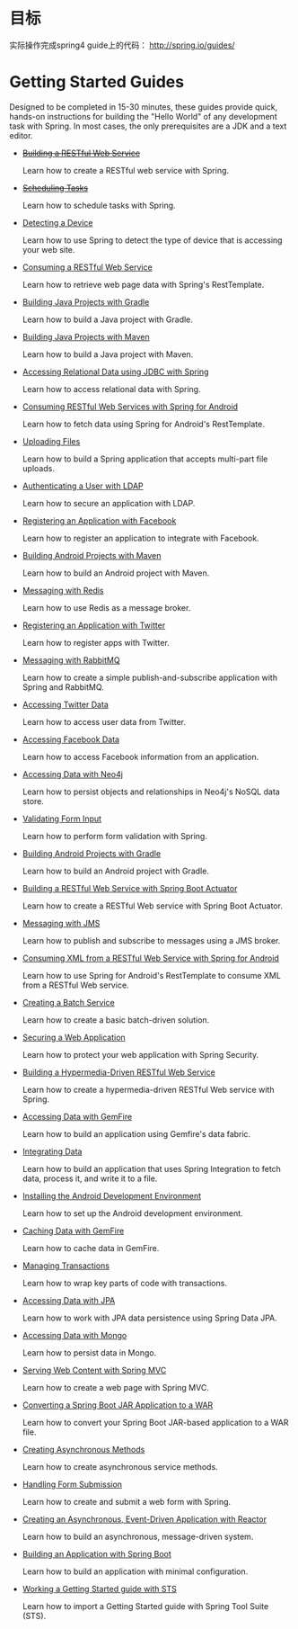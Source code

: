 # 目标

实际操作完成spring4 guide上的代码： http://spring.io/guides/

# Getting Started Guides

Designed to be completed in 15-30 minutes, these guides provide quick, hands-on instructions for building the "Hello World" of any development task with Spring. In most cases, the only prerequisites are a JDK and a text editor.

* ~~[Building a RESTful Web Service](http://spring.io/guides/gs/rest-service/)~~

    Learn how to create a RESTful web service with Spring.

* ~~[Scheduling Tasks](http://spring.io/guides/gs/scheduling-tasks/)~~

    Learn how to schedule tasks with Spring.

* [Detecting a Device](http://spring.io/guides/gs/device-detection/)

    Learn how to use Spring to detect the type of device that is accessing your web site.

* [Consuming a RESTful Web Service](http://spring.io/guides/gs/consuming-rest/)

    Learn how to retrieve web page data with Spring&#39;s RestTemplate.

* [Building Java Projects with Gradle](http://spring.io/guides/gs/gradle/)

    Learn how to build a Java project with Gradle.

* [Building Java Projects with Maven](http://spring.io/guides/gs/maven/)

    Learn how to build a Java project with Maven.

* [Accessing Relational Data using JDBC with Spring](http://spring.io/guides/gs/relational-data-access/)

    Learn how to access relational data with Spring.

* [Consuming RESTful Web Services with Spring for Android](http://spring.io/guides/gs/consuming-rest-android/)

    Learn how to fetch data using Spring for Android&#39;s RestTemplate.

* [Uploading Files](http://spring.io/guides/gs/uploading-files/)

    Learn how to build a Spring application that accepts multi-part file uploads.

* [Authenticating a User with LDAP](http://spring.io/guides/gs/authenticating-ldap/)

    Learn how to secure an application with LDAP.

* [Registering an Application with Facebook](http://spring.io/guides/gs/register-facebook-app/)

    Learn how to register an application to integrate with Facebook.

* [Building Android Projects with Maven](http://spring.io/guides/gs/maven-android/)

    Learn how to build an Android project with Maven.

* [Messaging with Redis](http://spring.io/guides/gs/messaging-redis/)

    Learn how to use Redis as a message broker.

* [Registering an Application with Twitter](http://spring.io/guides/gs/register-twitter-app/)

    Learn how to register apps with Twitter.

* [Messaging with RabbitMQ](http://spring.io/guides/gs/messaging-rabbitmq/)

    Learn how to create a simple publish-and-subscribe application with Spring and RabbitMQ.

* [Accessing Twitter Data](http://spring.io/guides/gs/accessing-twitter/)

    Learn how to access user data from Twitter.

* [Accessing Facebook Data](http://spring.io/guides/gs/accessing-facebook/)

    Learn how to access Facebook information from an application.

* [Accessing Data with Neo4j](http://spring.io/guides/gs/accessing-data-neo4j/)

    Learn how to persist objects and relationships in Neo4j&#39;s NoSQL data store.

* [Validating Form Input](http://spring.io/guides/gs/validating-form-input/)

    Learn how to perform form validation with Spring.

* [Building Android Projects with Gradle](http://spring.io/guides/gs/gradle-android/)

    Learn how to build an Android project with Gradle.

* [Building a RESTful Web Service with Spring Boot Actuator](http://spring.io/guides/gs/actuator-service/)

    Learn how to create a RESTful Web service with Spring Boot Actuator.

* [Messaging with JMS](http://spring.io/guides/gs/messaging-jms/)

    Learn how to publish and subscribe to messages using a JMS broker.

* [Consuming XML from a RESTful Web Service with Spring for Android](http://spring.io/guides/gs/consuming-rest-xml-android/)

    Learn how to use Spring for Android&#39;s RestTemplate to consume XML from a RESTful Web service.

* [Creating a Batch Service](http://spring.io/guides/gs/batch-processing/)

    Learn how to create a basic batch-driven solution.

* [Securing a Web Application](http://spring.io/guides/gs/securing-web/)

    Learn how to protect your web application with Spring Security.

* [Building a Hypermedia-Driven RESTful Web Service](http://spring.io/guides/gs/rest-hateoas/)

    Learn how to create a hypermedia-driven RESTful Web service with Spring.

* [Accessing Data with GemFire](http://spring.io/guides/gs/accessing-data-gemfire/)

    Learn how to build an application using Gemfire&#39;s data fabric.

* [Integrating Data](http://spring.io/guides/gs/integration/)

    Learn how to build an application that uses Spring Integration to fetch data, process it, and write it to a file.

* [Installing the Android Development Environment](http://spring.io/guides/gs/android/)

    Learn how to set up the Android development environment.

* [Caching Data with GemFire](http://spring.io/guides/gs/caching-gemfire/)

    Learn how to cache data in GemFire.

* [Managing Transactions](http://spring.io/guides/gs/managing-transactions/)

    Learn how to wrap key parts of code with transactions.

* [Accessing Data with JPA](http://spring.io/guides/gs/accessing-data-jpa/)

    Learn how to work with JPA data persistence using Spring Data JPA.

* [Accessing Data with Mongo](http://spring.io/guides/gs/accessing-data-mongo/)

    Learn how to persist data in Mongo.

* [Serving Web Content with Spring MVC](http://spring.io/guides/gs/serving-web-content/)

    Learn how to create a web page with Spring MVC.

* [Converting a Spring Boot JAR Application to a WAR](http://spring.io/guides/gs/convert-jar-to-war/)

    Learn how to convert your Spring Boot JAR-based application to a WAR file.

* [Creating Asynchronous Methods](http://spring.io/guides/gs/async-method/)

    Learn how to create asynchronous service methods.

* [Handling Form Submission](http://spring.io/guides/gs/handling-form-submission/)

    Learn how to create and submit a web form with Spring.

* [Creating an Asynchronous, Event-Driven Application with Reactor](http://spring.io/guides/gs/messaging-reactor/)

    Learn how to build an asynchronous, message-driven system.

* [Building an Application with Spring Boot](http://spring.io/guides/gs/spring-boot/)

    Learn how to build an application with minimal configuration.

* [Working a Getting Started guide with STS](http://spring.io/guides/gs/sts/)

    Learn how to import a Getting Started guide with Spring Tool Suite (STS).
